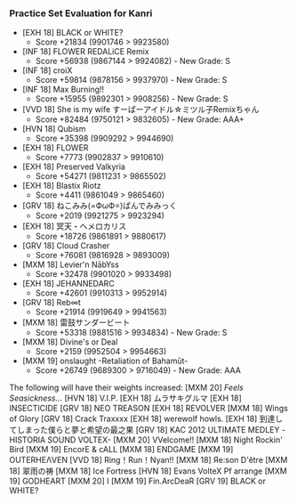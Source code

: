 ### Practice Set Evaluation for Kanri
- \[EXH 18\]	BLACK or WHITE?
	- Score +21834 (9901746 > 9923580)
- \[INF 18\]	FLOWER REDALiCE Remix
	- Score +56938 (9867144 > 9924082) - New Grade: S
- \[INF 18\]	croiX
	- Score +59814 (9878156 > 9937970) - New Grade: S
- \[INF 18\]	Max Burning!!
	- Score +15955 (9892301 > 9908256) - New Grade: S
- \[VVD 18\]	She is my wife すーぱーアイドル☆ミツル子Remixちゃん
	- Score +82484 (9750121 > 9832605) - New Grade: AAA+
- \[HVN 18\]	Qubism
	- Score +35398 (9909292 > 9944690)
- \[EXH 18\]	FLOWER
	- Score +7773 (9902837 > 9910610)
- \[EXH 18\]	Preserved Valkyria
	- Score +54271 (9811231 > 9865502)
- \[EXH 18\]	Blastix Riotz
	- Score +4411 (9861049 > 9865460)
- \[GRV 18\]	ねこみみ(=ФωФ=)ぱんでみみっく
	- Score +2019 (9921275 > 9923294)
- \[EXH 18\]	冥天・ヘメロカリス
	- Score +18726 (9861891 > 9880617)
- \[GRV 18\]	Cloud Crasher
	- Score +76081 (9816928 > 9893009)
- \[MXM 18\]	Levier'n NābYss
	- Score +32478 (9901020 > 9933498)
- \[EXH 18\]	JEHANNEDARC
	- Score +42601 (9910313 > 9952914)
- \[GRV 18\]	Reb∞t
	- Score +21914 (9919649 > 9941563)
- \[MXM 18\]	雷鼓サンダービート
	- Score +53318 (9881516 > 9934834) - New Grade: S
- \[MXM 18\]	Divine's or Deal
	- Score +2159 (9952504 > 9954663)
- \[MXM 19\]	onslaught -Retaliation of Bahamūt-
	- Score +26749 (9689300 > 9716049) - New Grade: AAA

The following will have their weights increased:
\[MXM 20\]	*Feels Seasickness...*
\[HVN 18\]	V.I.P.
\[EXH 18\]	ムラサキグルマ
\[EXH 18\]	INSECTICIDE
\[GRV 18\]	NEO TREASON
\[EXH 18\]	REVOLVER
\[MXM 18\]	Wings of Glory
\[GRV 18\]	Crack Traxxxx
\[EXH 18\]	werewolf howls.
\[EXH 18\]	到達してしまった僕らと夢と希望の最之果
\[GRV 18\]	KAC 2012 ULTIMATE MEDLEY -HISTORIA SOUND VOLTEX-
\[MXM 20\]	VVelcome!!
\[MXM 18\]	Night Rockin' Bird
\[MXM 19\]	EncorE & cALL
\[MXM 18\]	ENDGAME
\[MXM 19\]	OUTERHEΛVEN
\[VVD 18\]	Ring！Run！Nyan!!
\[MXM 18\]	Яe:son D'être
\[MXM 18\]	翠雨の祷
\[MXM 18\]	Ice Fortress
\[HVN 18\]	Evans VolteX Pf arrange
\[MXM 19\]	GODHEART
\[MXM 20\]	I
\[MXM 19\]	Fin.ArcDeaR
\[GRV 19\]	BLACK or WHITE?


